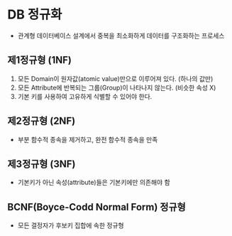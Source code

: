 # DB 정규화
* 관계형 데이터베이스 설계에서 중복을 최소화하게 데이터를 구조화하는 프로세스

## 제1정규형 (1NF)
1. 모든 Domain이 원자값(atomic value)만으로 이루어져 있다. (하나의 값만)
2. 모든 Attribute에 반복되는 그룹(Group)이 나타나지 않는다. (비슷한 속성 X)
3. 기본 키를 사용하여 고유하게 식별할 수 있어야 한다.

## 제2정규형 (2NF)
* 부분 함수적 종속을 제거하고, 완전 함수적 종속을 만족

## 제3정규형 (3NF)
* 기본키가 아닌 속성(attribute)들은 기본키에만 의존해야 함

## BCNF(Boyce-Codd Normal Form) 정규형
* 모든 결정자가 후보키 집합에 속한 정규형
